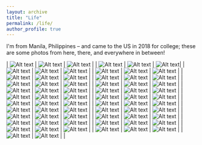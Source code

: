 ```yaml
---
layout: archive
title: "Life"
permalink: /life/
author_profile: true
---
```


I'm from Manila, Philippines – and came to the US in 2018 for college; these are some photos from here, there, and everywhere in between!

| ![Alt text](../images/life_images/346110169_1343832172838406_5088131566623955040_n.jpg) | ![Alt text](../images/life_images/346110560_3447609775503355_3485395503130113911_n.jpg) | ![Alt text](../images/life_images/346112756_1054364385968706_1828497331447554464_n.jpg) |
| ![Alt text](../images/life_images/346111341_266499575769315_2961617911789792330_n.jpg) | ![Alt text](../images/life_images/346111347_768651997972673_8997637337555974837_n.jpg) | ![Alt text](../images/life_images/346111275_195951600014706_1277093066482133067_n.jpg)|
| ![Alt text](../images/life_images/346114218_1525503898255082_8366019705160733579_n.jpg) | ![Alt text](../images/life_images/346114776_774681237403020_3440236152962724941_n.jpg) | ![Alt text](../images/life_images/346114757_961449868273785_7253958127227224276_n.jpg) |
| ![Alt text](../images/life_images/346114757_1216525072330211_7547676577006998987_n.jpg) | ![Alt text](../images/life_images/346114755_1731936973927278_3364384900907575749_n.jpg) | ![Alt text](../images/life_images/346115083_1436896970465043_6164544193735825696_n.jpg) |
| ![Alt text](../images/life_images/346115493_790056255780879_7382039044701875799_n.jpg) | ![Alt text](../images/life_images/346116299_130179230069995_2756186488356327484_n.jpg) | ![Alt text](../images/life_images/346119662_189948426886230_577618330216713855_n.jpg) |
| ![Alt text](../images/life_images/346120868_3383153338600421_5372661231926220252_n.jpg) | ![Alt text](../images/life_images/346123156_2467927716711747_8010774257528963967_n.jpg) | ![Alt text](../images/life_images/346126026_944587266790692_6742529086860433628_n.jpg) |
| ![Alt text](../images/life_images/346127756_208236365390558_8836086910842489570_n.jpg) | ![Alt text](../images/life_images/346136353_593425342768224_4715779422174143290_n.jpg) | ![Alt text](../images/life_images/346147251_982169706114382_7146296182055716940_n.jpg) |
| ![Alt text](../images/life_images/IMG_3859.JPG) | ![Alt text](../images/life_images/346150736_6338990112834541_5943989284034124567_n.jpg) | ![Alt text](../images/life_images/IMG_3853.JPG) |
| ![Alt text](../images/life_images/346149747_769558678160119_2057124528413937474_n.jpg) | ![Alt text](../images/life_images/IMG_4311.jpg) | ![Alt text](../images/life_images/IMG_4745.jpg) |
| ![Alt text](../images/life_images/IMG_4837.jpg) | ![Alt text](../images/life_images/IMG_4864.jpg) | ![Alt text](../images/life_images/IMG_4915.JPG) |
| ![Alt text](../images/life_images/IMG_4946.JPG) | ![Alt text](../images/life_images/IMG_4962.jpg) | ![Alt text](../images/life_images/IMG_5653.JPG) |
| ![Alt text](../images/life_images/IMG_5867.jpg) | ![Alt text](../images/life_images/IMG_5953.jpg) | ![Alt text](../images/life_images/IMG_6312.jpg) |
| ![Alt text](../images/life_images/IMG_6351.jpg) | ![Alt text](../images/life_images/IMG_7217.jpg) | ![Alt text](../images/life_images/IMG_7690.jpg) |
| ![Alt text](../images/life_images/346112848_1325576848357716_7118617162510642005_n.jpg) | ![Alt text](../images/life_images/346113288_770759034709848_2267326979408403609_n.jpg) | ![Alt text](../images/life_images/1.jpg) |
| ![Alt text](../images/life_images/2a.jpg) | ![Alt text](../images/life_images/2b.jpg) | ![Alt text](../images/life_images/2c.jpg) |
| ![Alt text](../images/life_images/3a.jpg) | ![Alt text](../images/life_images/3b.jpg) | ![Alt text](../images/life_images/3c.jpg) |
| ![Alt text](../images/life_images/4a.jpg) | ![Alt text](../images/life_images/4b.jpg) | ![Alt text](../images/life_images/4c.jpg) |
| ![Alt text](../images/life_images/5a.jpg) | ![Alt text](../images/life_images/5b.jpg) | ![Alt text](../images/life_images/5c.jpeg) |
| ![Alt text](../images/life_images/6a.jpg) | ![Alt text](../images/life_images/6b.jpg) | ![Alt text](../images/life_images/6c.jpg) |
| ![Alt text](../images/life_images/7a.jpg) | ![Alt text](../images/life_images/7b.jpg) | ![Alt text](../images/life_images/7c.jpg) |
| ![Alt text](../images/life_images/8a.jpg) | ![Alt text](../images/life_images/8b.jpg) | ![Alt text](../images/life_images/8c.jpg) |
| ![Alt text](../images/life_images/9a.jpg) | ![Alt text](../images/life_images/9b.jpg) | ![Alt text](../images/life_images/9c.jpg) |
| ![Alt text](../images/life_images/10a.jpg) | ![Alt text](../images/life_images/10b.jpg) |  |
